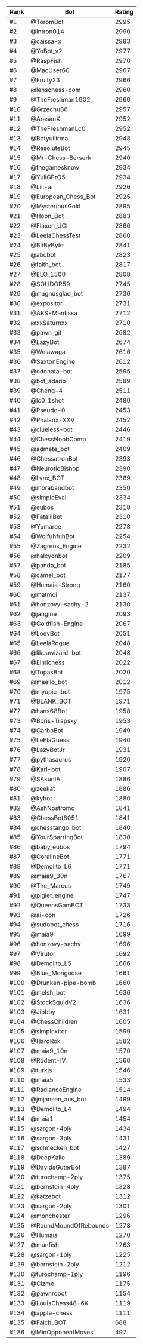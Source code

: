 Rank|Bot|Rating
---|---|---
#1|@ToromBot|2995
#2|@Intron014|2990
#3|@caissa-x|2983
#4|@YoBot_v2|2977
#5|@RaspFish|2970
#6|@MacUser60|2967
#7|@Fruity23|2966
#8|@lenschess-com|2960
#9|@TheFreshman1902|2960
#10|@Grzechu86|2957
#11|@ArasanX|2952
#12|@TheFreshmanLc0|2952
#13|@Botyuliirma|2948
#14|@ResoluteBot|2945
#15|@Mr-Chess-Berserk|2940
#16|@thegamesknow|2934
#17|@YuliGPrO5|2934
#18|@Lili-ai|2926
#19|@European_Chess_Bot|2925
#20|@MysteriousGold|2895
#21|@Hoon_Bot|2883
#22|@Flaxen_UCI|2866
#23|@LeelaChessTest|2860
#24|@BitByByte|2841
#25|@abcbot|2823
#26|@faith_bot|2817
#27|@ELO_1500|2808
#28|@SOLIDOR59|2745
#29|@magnusglad_bot|2736
#30|@expositor|2731
#31|@AKS-Mantissa|2712
#32|@xxSaturnxx|2710
#33|@pawn_git|2682
#34|@LazyBot|2674
#35|@Weiawaga|2616
#36|@SaxtonEngine|2612
#37|@odonata-bot|2595
#38|@bot_adario|2589
#39|@Cheng-4|2511
#40|@lc0_1shot|2480
#41|@Pseudo-0|2453
#42|@Phalanx-XXV|2452
#43|@clueless-bot|2446
#44|@ChessNoobComp|2419
#45|@admete_bot|2409
#46|@ChessatronBot|2393
#47|@NeuroticBishop|2390
#48|@Lynx_BOT|2369
#49|@morabandbot|2350
#50|@simpleEval|2334
#51|@eubos|2318
#52|@FataliiBot|2310
#53|@Yumaree|2278
#54|@WolfuhfuhBot|2254
#55|@Zagreus_Engine|2232
#56|@halcyonbot|2209
#57|@panda_bot|2185
#58|@camel_bot|2177
#59|@Humaia-Strong|2160
#60|@matmoi|2137
#61|@honzovy-sachy-2|2130
#62|@jangine|2093
#63|@Goldfish-Engine|2067
#64|@LoevBot|2051
#65|@LeelaRogue|2048
#66|@likeawizard-bot|2048
#67|@Elmichess|2022
#68|@TopasBot|2020
#69|@maello_bot|2012
#70|@myopic-bot|1975
#71|@BLANK_BOT|1971
#72|@hans68Bot|1958
#73|@Boris-Trapsky|1953
#74|@GarboBot|1949
#75|@LeElaGuess|1940
#76|@LazyBotJr|1931
#77|@pythasaurus|1920
#78|@Karl-bot|1907
#79|@SAkunIA|1886
#80|@zeekat|1886
#81|@kybot|1880
#82|@AshNostromo|1841
#83|@ChessBot8051|1841
#84|@chesstango_bot|1840
#85|@YourSparringBot|1830
#86|@baby_eubos|1794
#87|@CoralineBot|1771
#88|@Demolito_L6|1771
#89|@maia9_30n|1767
#90|@The_Marcus|1749
#91|@piglet_engine|1747
#92|@QueensGamBOT|1733
#93|@ai-con|1726
#94|@sudobot_chess|1716
#95|@maia9|1699
#96|@honzovy-sachy|1696
#97|@Virutor|1692
#98|@Demolito_L5|1666
#99|@Blue_Mongoose|1661
#100|@Drunken-pipe-bomb|1660
#101|@melsh_bot|1636
#102|@StockSquidV2|1636
#103|@Jibbby|1631
#104|@ChessChildren|1605
#105|@simplexitor|1599
#106|@HardRok|1582
#107|@maia9_10n|1570
#108|@Rodent-IV|1560
#109|@turkjs|1546
#110|@maia5|1533
#111|@RadianceEngine|1514
#112|@jmjansen_aus_bot|1499
#113|@Demolito_L4|1494
#114|@maia1|1454
#115|@sargon-4ply|1434
#116|@sargon-3ply|1431
#117|@schnecken_bot|1427
#118|@DeepKalle|1389
#119|@DavidsGuterBot|1387
#120|@turochamp-2ply|1375
#121|@bernstein-4ply|1328
#122|@katzebot|1312
#123|@sargon-2ply|1301
#124|@monchester|1296
#125|@RoundMoundOfRebounds|1278
#126|@Humaia|1270
#127|@munfish|1263
#128|@sargon-1ply|1225
#129|@bernstein-2ply|1212
#130|@turochamp-1ply|1196
#131|@Cizme|1175
#132|@pawnrobot|1154
#133|@LouisChess48-6K|1119
#134|@apple-chess|1111
#135|@Falch_BOT|688
#136|@MinOpponentMoves|497
